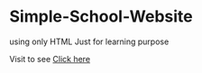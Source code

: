 # Simple-School-Website 
using only HTML 
Just for learning purpose

Visit to see <a href="upadhyay-s-school.netlify.app">Click here </a> 

